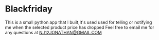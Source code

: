 # Blackfriday
This is a small python app that I built,It's used used for telling or notifying me when the selected product price has dropped 
Feel free to email me for any questions at NJ12JONATHAN@GMAIL.COM 

